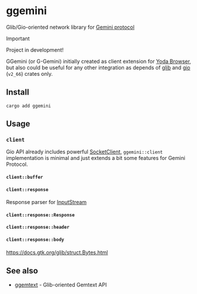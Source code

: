 # ggemini

Glib/Gio-oriented network library for [Gemini protocol](https://geminiprotocol.net/)

> [!IMPORTANT]
> Project in development!
>

GGemini (or G-Gemini) initially created as client extension for [Yoda Browser](https://github.com/YGGverse/Yoda),
but also could be useful for any other integration as depends of
[glib](https://crates.io/crates/glib) and [gio](https://crates.io/crates/gio) (`v2_66`) crates only.

## Install

```
cargo add ggemini
```

## Usage

### `client`

Gio API already includes powerful [SocketClient](https://docs.gtk.org/gio/class.SocketClient.html),
`ggemini::client` implementation is minimal and just extends a bit some features for Gemini Protocol.

#### `client::buffer`

#### `client::response`

Response parser for [InputStream](https://docs.gtk.org/gio/class.InputStream.html)

#### `client::response::Response`
#### `client::response::header`
#### `client::response::body`

https://docs.gtk.org/glib/struct.Bytes.html

## See also

* [ggemtext](https://github.com/YGGverse/ggemtext) - Glib-oriented Gemtext API